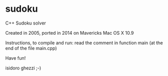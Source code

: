 sudoku
======

C++ Sudoku solver

Created in 2005, ported in 2014 on Mavericks Mac OS X 10.9

Instructions, to compile and run: read the comment in function main (at the end of the file main.cpp)

Have fun!

isidoro ghezzi
;-)
